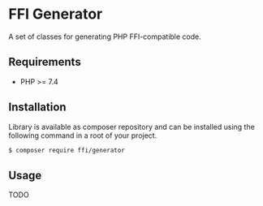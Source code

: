 # FFI Generator

A set of classes for generating PHP FFI-compatible code.

## Requirements

- PHP >= 7.4

## Installation

Library is available as composer repository and can be installed using the 
following command in a root of your project.

```sh
$ composer require ffi/generator
```

## Usage

TODO
